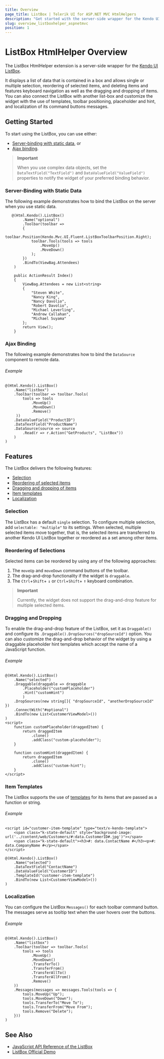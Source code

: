 ```yaml
---
title: Overview
page_title: ListBox | Telerik UI for ASP.NET MVC HtmlHelpers
description: "Get started with the server-side wrapper for the Kendo UI ListBox widget for ASP.NET MVC."
slug: overview_listboxhelper_aspnetmvc
position: 1
---
```


# ListBox HtmlHelper Overview

The ListBox HtmlHelper extension is a server-side wrapper for the [Kendo UI ListBox](http://demos.telerik.com/aspnet-mvc/listbox/index).

It displays a list of data that is contained in a box and allows single or multiple selection, reordering of selected items, and deleting items and features keyboard navigation as well as the dragging and dropping of items. You can also connect the ListBox with another list-box and customize the widget with the use of templates, toolbar positioning, placeholder and hint, and localization of its command buttons messages.

## Getting Started

To start using the ListBox, you can use either:

* [Server-binding with static data](#server-binding-with-static-data), or
* [Ajax binding](#ajax-binding).

> **Important**
>
> When you use complex data objects, set the `DataTextField("TextField")` and `DataValueField("ValueField")` properties to notify the widget of your preferred binding behavior.

### Server-Binding with Static Data

The following example demonstrates how to bind the ListBox on the server when you use static data.

```Razor
   @(Html.Kendo().ListBox()
        .Name("optional")
        .Toolbar(toolbar =>
        {
            toolbar.Position(Kendo.Mvc.UI.Fluent.ListBoxToolbarPosition.Right);
            toolbar.Tools(tools => tools
                .MoveUp()
                .MoveDown()
            );
        })
        .BindTo(ViewBag.Attendees)
    )
```
```Controller
    public ActionResult Index()
    {
        ViewBag.Attendees = new List<string>
        {
            "Steven White",
            "Nancy King",
            "Nancy Davolio",
            "Robert Davolio",
            "Michael Leverling",
            "Andrew Callahan",
            "Michael Suyama"
        };
        return View();
    }
```

### Ajax Binding

The following example demonstrates how to bind the `DataSource` component to remote data.

###### Example

    @(Html.Kendo().ListBox()
        .Name("listbox")
        .Toolbar(toolbar => toolbar.Tools(
            tools => tools
                .MoveUp()
                .MoveDown()
                .Remove()
         ))
        .DataValueField("ProductID")
        .DataTextField("ProductName")
        .DataSource(source => source
            .Read(r => r.Action("GetProducts", "ListBox"))
        )
    )

## Features

The ListBox delivers the following features:

* [Selection](#selection)
* [Reordering of selected items](#reordering-of-selections)
* [Dragging and dropping of items](#dragging-and-dropping)
* [Item templates](#item-templates)
* [Localization](#localization)

### Selection

The ListBox has a default `single` selection. To configure multiple selection, add `selectable: "multiple"` to its settings. When selected, multiple selected items move together, that is, the selected items are transferred to another Kendo UI ListBox together or reordered as a set among other items.

### Reordering of Selections

Selected items can be reordered by using any of the following approaches:

1. The `moveUp` and `moveDown` command buttons of the toolbar.
1. The drag-and-drop functionality if the widget is `draggable`.
1. The `Ctrl`+`Shift`+ <kbd>&darr;</kbd> or `Ctrl`+`Shift`+ <kbd>&uarr;</kbd> keyboard combination.

> **Important**
>
> Currently, the widget does not support the drag-and-drop feature for multiple selected items.

### Dragging and Dropping

To enable the drag-and-drop feature of the ListBox, set it as `Draggable()` and configure its `.Draggable().DropSources("dropSourceId")` option. You can also customize the drag-and-drop behavior of the widget by using a draggable placeholder hint templates which accept the name of a JavaScript function.

###### Example

    @(Html.Kendo().ListBox()
        .Name("selected")
        .Draggable(draggable => draggable
            .Placeholder("customPlaceholder")
            .Hint("customHint")
            )
        .DropSources(new string[]{ "dropSourceId", "anotherDropSourceId" })
        .ConnectWith("#optional")
        .BindTo(new List<CustomerViewModel>())
    )
    <script>
        function customPlaceholder(draggedItem) {
            return draggedItem
                .clone()
                .addClass("custom-placeholder");
        }

        function customHint(draggedItem) {
            return draggedItem
                .clone()
                .addClass("custom-hint");
        }
    </script>

### Item Templates

The ListBox supports the use of [templates](https://docs.telerik.com/kendo-ui/framework/templates/overview) for its items that are passed as а function or string.

###### Example

    <script id="customer-item-template" type="text/x-kendo-template">
        <span class="k-state-default" style="background-image: url('../content/web/Customers/#:data.CustomerID#.jpg')"></span>
        <span class="k-state-default"><h3>#: data.ContactName #</h3><p>#: data.CompanyName #</p></span>
    </script>

    @(Html.Kendo().ListBox()
        .Name("selected")
        .DataTextField("ContactName")
        .DataValueField("CustomerID")
        .TemplateId("customer-item-template")
        .BindTo(new List<CustomerViewModel>())
    )

### Localization

You can configure the ListBox `Messages()` for each toolbar command button. The messages serve as tooltip text when the user hovers over the buttons.

###### Example

    @(Html.Kendo().ListBox()
        .Name("listbox")
        .Toolbar(toolbar => toolbar.Tools(
            tools => tools
                .MoveUp()
                .MoveDown()
                .TransferTo()
                .TransferFrom()
                .TransferAllTo()
                .TransferAllFrom()
                .Remove()
        ))
        .Messages(messages => messages.Tools(tools => {
            tools.MoveUp("Up");
            tools.MoveDown("Down");
            tools.TransferTo("Move To");
            tools.TransferFrom("Move From");
            tools.Remove("Delete");
        }))
    )

## See Also

* [JavaScript API Reference of the ListBox](http://docs.telerik.com/kendo-ui/api/javascript/ui/listbox)
* [ListBox Official Demo](http://demos.telerik.com/aspnet-mvc/listbox/index)

